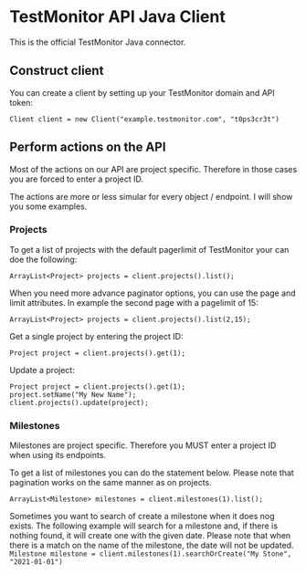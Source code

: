 # TestMonitor API Java Client
This is the official TestMonitor Java connector.

## Construct client
You can create a client by setting up your TestMonitor domain and API token:

```Client client = new Client("example.testmonitor.com", "t0ps3cr3t") ```

## Perform actions on the API
Most of the actions on our API are project specific. Therefore in those cases you are forced to enter a project ID.

The actions are more or less simular for every object / endpoint. I will show you some examples.

### Projects
To get a list of projects with the default pagerlimit of TestMonitor your can doe the following:

```ArrayList<Project> projects = client.projects().list();```

When you need more advance paginator options, you can use the page and limit attributes. In example the second page with a pagelimit of 15:

```ArrayList<Project> projects = client.projects().list(2,15);```

Get a single project by entering the project ID:

```Project project = client.projects().get(1);```

Update a project:
```
Project project = client.projects().get(1);
project.setName("My New Name");
client.projects().update(project);
```

### Milestones
Milestones are project specific. Therefore you MUST enter a project ID when using its endpoints.

To get a list of milestones you can do the statement below. Please note that pagination works on the same manner as on projects.

```ArrayList<Milestone> milestones = client.milestones(1).list();```

Sometimes you want to search of create a milestone when it does nog exists. The following example will search for a milestone and, if there is nothing found, it will create one with the given date. Please note that when there is a match on the name of the milestone, the date will not be updated.
```Milestone milestone = client.milestones(1).searchOrCreate("My Stone", "2021-01-01")```